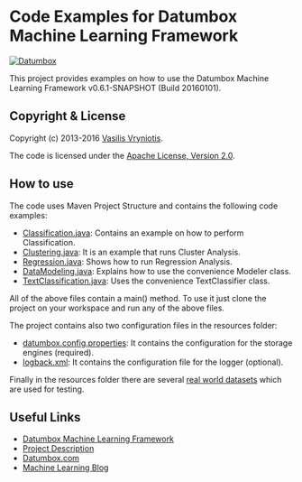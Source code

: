 Code Examples for Datumbox Machine Learning Framework
=====================================================

[![Datumbox](http://www.datumbox.com/img/logo.png)](http://www.datumbox.com/)

This project provides examples on how to use the Datumbox Machine Learning Framework v0.6.1-SNAPSHOT (Build 20160101). 

Copyright & License
-------------------

Copyright (c) 2013-2016 [Vasilis Vryniotis](http://blog.datumbox.com/author/bbriniotis/). 

The code is licensed under the [Apache License, Version 2.0](https://github.com/datumbox/datumbox-framework/blob/master/LICENSE).

How to use
----------

The code uses Maven Project Structure and contains the following code examples:

- [Classification.java](https://github.com/datumbox/datumbox-framework-examples/tree/master/src/main/java/com/datumbox/examples/Classification.java): Contains an example on how to perform Classification.
- [Clustering.java](https://github.com/datumbox/datumbox-framework-examples/tree/master/src/main/java/com/datumbox/examples/Clustering.java): It is an example that runs Cluster Analysis.
- [Regression.java](https://github.com/datumbox/datumbox-framework-examples/tree/master/src/main/java/com/datumbox/examples/Regression.java): Shows how to run Regression Analysis.
- [DataModeling.java](https://github.com/datumbox/datumbox-framework-examples/tree/master/src/main/java/com/datumbox/examples/DataModeling.java): Explains how to use the convenience Modeler class.
- [TextClassification.java](https://github.com/datumbox/datumbox-framework-examples/tree/master/src/main/java/com/datumbox/examples/TextClassification.java): Uses the convenience TextClassifier class.

All of the above files contain a main() method. To use it just clone the project on your workspace and run any of the above files.

The project contains also two configuration files in the resources folder:

- [datumbox.config.properties](https://github.com/datumbox/datumbox-framework-examples/blob/master/src/main/resources/datumbox.config.properties): It contains the configuration for the storage engines (required).
- [logback.xml](https://github.com/datumbox/datumbox-framework-examples/blob/master/src/main/resources/logback.xml): It contains the configuration file for the logger (optional).

Finally in the resources folder there are several [real world datasets](https://github.com/datumbox/datumbox-framework-examples/blob/master/src/main/resources/datasets/) which are used for testing.

Useful Links
------------

- [Datumbox Machine Learning Framework](https://github.com/datumbox/datumbox-framework/)
- [Project Description](http://blog.datumbox.com/new-open-source-machine-learning-framework-written-in-java/)
- [Datumbox.com](http://www.datumbox.com/)
- [Machine Learning Blog](http://blog.datumbox.com/)

